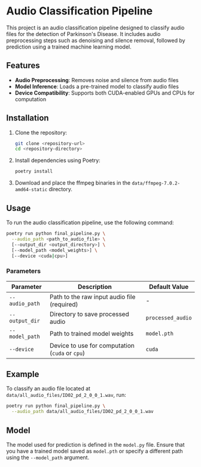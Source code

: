 # Audio Classification Pipeline

This project is an audio classification pipeline designed to classify audio files for the detection of Parkinson's Disease. It includes audio preprocessing steps such as denoising and silence removal, followed by prediction using a trained machine learning model.

## Features

- **Audio Preprocessing**: Removes noise and silence from audio files
- **Model Inference**: Loads a pre-trained model to classify audio files
- **Device Compatibility**: Supports both CUDA-enabled GPUs and CPUs for computation

## Installation

1. Clone the repository:
   ```bash
   git clone <repository-url>
   cd <repository-directory>
   ```

2. Install dependencies using Poetry:
   ```bash
   poetry install
   ```

3. Download and place the ffmpeg binaries in the `data/ffmpeg-7.0.2-amd64-static` directory.

## Usage

To run the audio classification pipeline, use the following command:

```bash
poetry run python final_pipeline.py \
  --audio_path <path_to_audio_file> \
  [--output_dir <output_directory>] \
  [--model_path <model_weights>] \
  [--device <cuda|cpu>]
```

### Parameters

| Parameter      | Description                                      | Default Value       |
|----------------|--------------------------------------------------|---------------------|
| `--audio_path` | Path to the raw input audio file (required)      | -                   |
| `--output_dir` | Directory to save processed audio               | `processed_audio`   |
| `--model_path` | Path to trained model weights                   | `model.pth`         |
| `--device`     | Device to use for computation (`cuda` or `cpu`) | `cuda`              |

## Example

To classify an audio file located at `data/all_audio_files/ID02_pd_2_0_0_1.wav`, run:

```bash
poetry run python final_pipeline.py \
  --audio_path data/all_audio_files/ID02_pd_2_0_0_1.wav
```

## Model

The model used for prediction is defined in the `model.py` file. Ensure that you have a trained model saved as `model.pth` or specify a different path using the `--model_path` argument.
```
